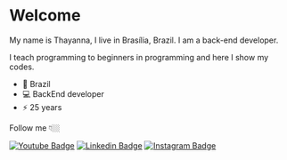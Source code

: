 # Welcome 

My name is Thayanna, I live in Brasília, Brazil.
I am a back-end developer.

I teach programming to beginners in programming and here I show my codes. 

 

 - 📍  Brazil 
 - 💻 BackEnd developer
 - ⚡ 25 years

Follow me 👇🏼

[![Youtube Badge](https://img.shields.io/badge/-Youtube-FF0000?style=flat-square&labelColor=FF0000&logo=youtube&logoColor=white&link=https://www.youtube.com/channel/UCFRC0gmTe8RJDoeiOLxfHbg/videos)](https://www.youtube.com/channel/UCFRC0gmTe8RJDoeiOLxfHbg/videos) [![Linkedin Badge](https://img.shields.io/badge/-LinkedIn-blue?style=flat-square&logo=Linkedin&logoColor=white&link=https://www.linkedin.com/in/thayanna-klysnney-070057165/)](https://www.linkedin.com/in/thayanna-klysnney-070057165/) [![Instagram Badge](https://img.shields.io/badge/-Instagram-violet?style=flat-square&logo=Instagram&logoColor=white&link=https://www.instagram.com/dev.thay/)](https://www.instagram.com/dev.thay/)

<!--
**ThayK/ThayK** is a ✨ _special_ ✨ repository because its `README.md` (this file) appears on your GitHub profile.
